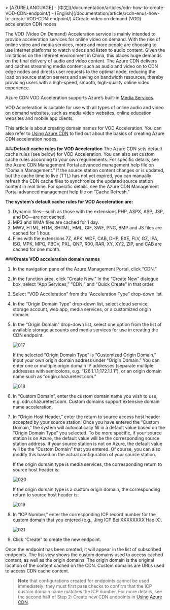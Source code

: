 <properties linkid="dev-net-common-tasks-cdn" urlDisplayName="CDN" pageTitle="How to Create VOD Acceleration-Type CDNs – Azure Feature Guide" metaKeywords="Azure CDN, Azure CDN, Azure blobs, Azure caching, Azure add-ons, CDN acceleration, CDN service, mainstream CDN, VOD, video on demand acceleration, VOD acceleration, cache rules, media service, Azure Media Service, CDN technical documentation, CDN help files" description="Learn how to create VOD Acceleration-type CDNs on Azure Management Portal, and learn about default caching rules for VOD CDNs." metaCanonical="" services="" documentationCenter=".NET" title="" authors="" solutions="" manager="" editor="" />
<tags ms.service="cdn_en"
    ms.date="7/7/2016"
    wacn.date="2/23/2016"
    wacn.lang="en"
    />
> [AZURE.LANGUAGE]
- [中文](/documentation/articles/cdn-how-to-create-VOD-CDN-endpoint/)
- [English](/documentation/articles/cdn-enus-how-to-create-VOD-CDN-endpoint/) 
#Create video on demand (VOD) acceleration CDN nodes

The VOD (Video On Demand) Acceleration service is mainly intended to provide acceleration services for online video on demand. With the rise of online video and media services, more and more people are choosing to use Internet platforms to watch videos and listen to audio content. Given the limitations on the Internet environment in China, this places huge demands on the final delivery of audio and video content. The Azure CDN delivers and caches streaming media content such as audio and video on to CDN edge nodes and directs user requests to the optimal node, reducing the load on source station servers and saving on bandwidth resources, thereby providing users with a high-speed, smooth, high-quality online video experience.

Azure CDN VOD Acceleration supports Azure’s built-in [Media Services](/home/features/media-services/).

VOD Acceleration is suitable for use with all types of online audio and video on demand websites, such as media video websites, online education websites and mobile app clients.

This article is about creating domain names for VOD Acceleration. You can also refer to [Using Azure CDN](/documentation/articles/cdn-enus-how-to-use/) to find out about the basics of creating Azure CDN acceleration nodes.

###**Default cache rules for VOD Acceleration**
The Azure CDN sets default cache rules (see below) for VOD Acceleration. You can also set custom cache rules according to your own requirements. For specific details, see the Azure CDN Management Portal advanced management help file on “Domain Management.” If the source station content changes or is updated, but the cache time to live (TTL) has not yet expired, you can manually refresh the CDN cache files to synchronize the updated source station content in real time. For specific details, see the Azure CDN Management Portal advanced management help file on “Cache Refresh.”

**The system’s default cache rules for VOD Acceleration are:**

1. Dynamic files—such as those with the extensions PHP, ASPX, ASP, JSP, and DO—are not cached.
2. MP3 and WMA files are cached for 1 day.
3. MWV, HTML, HTM, SHTML, HML, GIF, SWF, PNG, BMP and JS files are cached for 1 hour.
4. Files with the extensions 7Z, APK, WDF, CAB, DHP, EXE, FLV, GZ, IPA, ISO, MPK, MPQ, PBCV, PXL, QNP, R00, RAR, XY, XY2, ZIP, and CAB are cached for one month.
      
###**Create VOD acceleration domain names**

1. In the navigation pane of the Azure Management Portal, click “CDN.”
2. In the function area, click “Create New.” In the “Create New” dialogue box, select “App Services,” “CDN,” and “Quick Create” in that order.
3. Select “VOD Acceleration” from the “Acceleration Type” drop-down list.
4. In the “Origin Domain Type” drop-down list, select cloud service, storage account, web app, media services, or a customized origin domain.
5. In the “Origin Domain” drop-down list, select one option from the list of available storage accounts and media services for use in creating the CDN endpoint.
  
    ![017](./media/cdn-doc/VOD-en-001.png)

    If the selected “Origin Domain Type” is “Customized Origin Domain,” input your own origin domain address under “Origin Domain.” You can enter one or multiple origin domain IP addresses (separate multiple addresses with semicolons, e.g. “126.1.1.1;172.1.1.1”), or an origin domain name such as “origin.chazuretest.com.”

    ![018](./media/cdn-doc/VOD-en-002.png)

6. In “Custom Domain”, enter the custom domain name you wish to use, e.g. cdn.chazuretest.com. Custom domains support extensive domain name acceleration.
7. In “Origin Host Header,” enter the return to source access host header accepted by your source station. Once you have entered the “Custom Domain,” the system will automatically fill in a default value based on the “Origin Domain Type” you selected. To be more specific, if your source station is on Azure, the default value will be the corresponding source station address. If your source station is not on Azure, the default value will be the “Custom Domain” that you entered. Of course, you can also modify this based on the actual configuration of your source station.

    If the origin domain type is media services, the corresponding return to source host header is:

    ![020](./media/cdn-doc/VOD-en-003.png)
    
    If the origin domain type is a custom origin domain, the corresponding return to source host header is:

    ![019](./media/cdn-doc/VOD-en-004.png)
          
8. In “ICP Number,” enter the corresponding ICP record number for the custom domain that you entered (e.g., Jing ICP Bei XXXXXXXX Hao-X).
     
    ![021](./media/cdn-doc/VOD-en-006.png)

9. Click “Create” to create the new endpoint.

Once the endpoint has been created, it will appear in the list of subscribed endpoints. The list view shows the custom domains used to access cached content, as well as the origin domains. 
The origin domain is the original location of the content cached on the CDN. Custom domains are URLs used to access CDN cache content.

>**Note** that configurations created for endpoints cannot be used immediately; they must first pass checks to confirm that the ICP custom domain name matches the ICP number. For more details, see the second half of Step 2: Create new CDN endpoints in [Using Azure CDN](/documentation/articles/cdn-enus-how-to-use/).

<!---HONumber=CDN_1201_2015-->